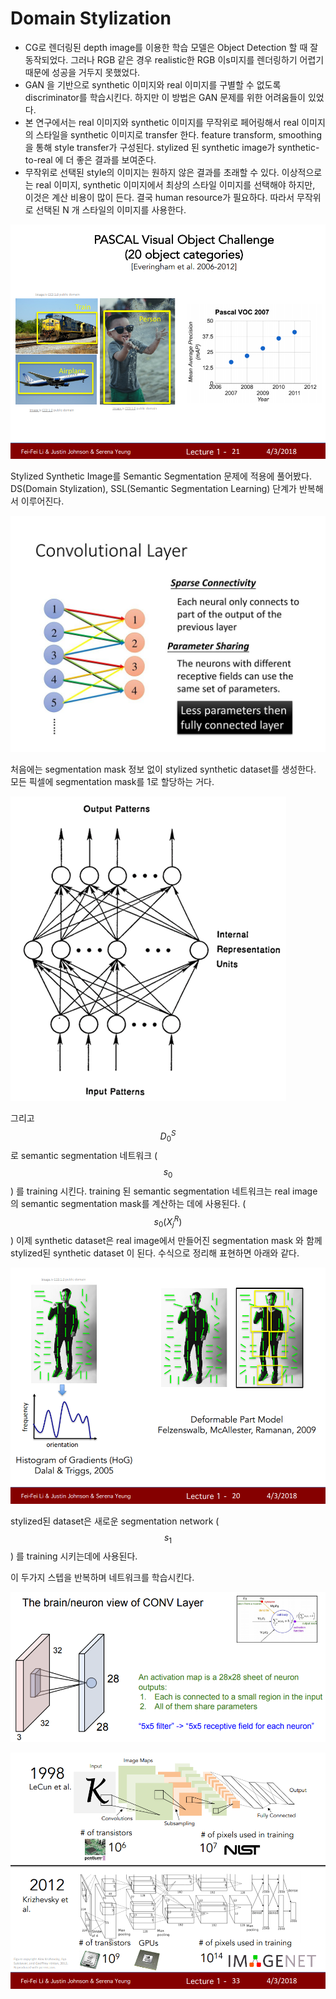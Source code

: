 # Domain Stylization

* CG로 렌더링된 depth image를 이용한 학습 모델은 Object Detection 할 때 잘 동작되었다. 그러나 RGB 같은 경우 realistic한 RGB 이s미지를 렌더링하기 어렵기 때문에 성공을 거두지 못했었다. 
* GAN 을 기반으로 synthetic 이미지와 real 이미지를 구별할 수 없도록 discriminator를 학습시킨다. 하지만 이 방법은 GAN 문제를 위한 어려움들이 있었다. 
* 본 연구에서는 real 이미지와 synthetic 이미지를 무작위로 페어링해서 real 이미지의 스타일을 synthetic 이미지로 transfer 한다. feature transform, smoothing 을 통해 style transfer가 구성된다. stylized 된 synthetic image가 synthetic-to-real 에 더 좋은 결과를 보여준다.
* 무작위로 선택된 style의 이미지는 원하지 않은 결과를 초래할 수 있다. 이상적으로는 real 이미지, synthetic 이미지에서 최상의 스타일 이미지를 선택해야 하지만, 이것은 계산 비용이 많이 든다. 결국 human resource가 필요하다. 따라서 무작위로 선택된 N 개 스타일의 이미지를 사용한다. 

![](../.gitbook/assets/image%20%28258%29.png)

Stylized Synthetic Image를 Semantic Segmentation 문제에 적용에 풀어봤다. DS\(Domain Stylization\), SSL\(Semantic Segmentation Learning\) 단계가 반복해서 이루어진다.

![](../.gitbook/assets/image%20%28156%29.png)

처음에는 segmentation mask 정보 없이 stylized synthetic dataset를 생성한다. 모든 픽셀에 segmentation mask를 1로 할당하는 거다.

![](../.gitbook/assets/image%20%28326%29.png)

그리고 $$D_0^S$$ 로 semantic segmentation 네트워크 \($$s_0$$\) 를 training 시킨다. training 된 semantic segmentation 네트워크는 real image의 semantic segmentation mask를 계산하는 데에 사용된다. \( $$s_0(X_j^R)$$ \) 이제 synthetic dataset은 real image에서 만들어진 segmentation mask 와 함께 stylized된 synthetic dataset 이 된다. 수식으로 정리해 표현하면 아래와 같다.

![](../.gitbook/assets/image%20%28142%29.png)

stylized된 dataset은 새로운 segmentation network \($$s_1$$\) 를 training 시키는데에 사용된다.

이 두가지 스텝을 반복하며 네트워크를 학습시킨다.

![](../.gitbook/assets/image%20%2852%29.png)

![](../.gitbook/assets/image%20%28333%29.png)

